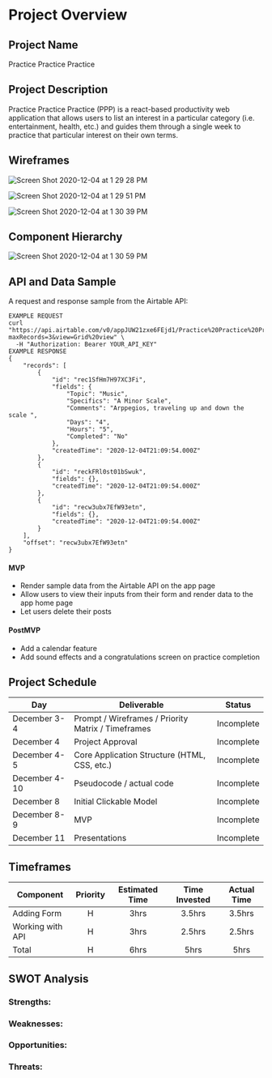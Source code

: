 # Project Overview

## Project Name

Practice Practice Practice 

## Project Description

Practice Practice Practice (PPP) is a react-based productivity web application that allows users to list an interest in a particular category (i.e. entertainment, health, etc.) and guides them through a single week to practice that particular interest on their own terms.   


## Wireframes

![Screen Shot 2020-12-04 at 1 29 28 PM](https://user-images.githubusercontent.com/74211139/101216937-409b0580-3635-11eb-9eda-81aee36b1b25.png)

![Screen Shot 2020-12-04 at 1 29 51 PM](https://user-images.githubusercontent.com/74211139/101216974-501a4e80-3635-11eb-88b5-216f2b9b5e5c.png)

![Screen Shot 2020-12-04 at 1 30 39 PM](https://user-images.githubusercontent.com/74211139/101216990-5c9ea700-3635-11eb-968b-926c72a6da89.png)


## Component Hierarchy

![Screen Shot 2020-12-04 at 1 30 59 PM](https://user-images.githubusercontent.com/74211139/101217028-6fb17700-3635-11eb-8ec4-435f8a914b51.png)

## API and Data Sample

A request and response sample from the Airtable API:

```
EXAMPLE REQUEST
curl "https://api.airtable.com/v0/appJUW21zxe6FEjd1/Practice%20Practice%20Practice?maxRecords=3&view=Grid%20view" \
  -H "Authorization: Bearer YOUR_API_KEY"
EXAMPLE RESPONSE
{
    "records": [
        {
            "id": "rec1SfHm7H97XC3Fi",
            "fields": {
                "Topic": "Music",
                "Specifics": "A Minor Scale",
                "Comments": "Arppegios, traveling up and down the scale ",
                "Days": "4",
                "Hours": "5",
                "Completed": "No"
            },
            "createdTime": "2020-12-04T21:09:54.000Z"
        },
        {
            "id": "reckFRl0st01bSwuk",
            "fields": {},
            "createdTime": "2020-12-04T21:09:54.000Z"
        },
        {
            "id": "recw3ubx7EfW93etn",
            "fields": {},
            "createdTime": "2020-12-04T21:09:54.000Z"
        }
    ],
    "offset": "recw3ubx7EfW93etn"
}
```

#### MVP 

- Render sample data from the Airtable API on the app page 
- Allow users to view their inputs from their form and render data to the app home page
- Let users delete their posts

#### PostMVP  

- Add a calendar feature
- Add sound effects and a congratulations screen on practice completion

## Project Schedule

|  Day | Deliverable | Status
|---|---| ---|
|December 3-4| Prompt / Wireframes / Priority Matrix / Timeframes | Incomplete
|December 4| Project Approval | Incomplete
|December 4-5| Core Application Structure (HTML, CSS, etc.) | Incomplete
|December 4-10| Pseudocode / actual code | Incomplete
|December 8| Initial Clickable Model  | Incomplete
|December 8-9| MVP | Incomplete
|December 11| Presentations | Incomplete

## Timeframes

| Component | Priority | Estimated Time | Time Invested | Actual Time |
| --- | :---: |  :---: | :---: | :---: |
| Adding Form | H | 3hrs| 3.5hrs | 3.5hrs |
| Working with API | H | 3hrs| 2.5hrs | 2.5hrs |
| Total | H | 6hrs| 5hrs | 5hrs |

## SWOT Analysis

### Strengths:

### Weaknesses:

### Opportunities:

### Threats: